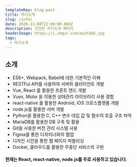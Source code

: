 ```yaml
---
templateKey: blog-post
title: 자기소개
slug: /info/
date: 2020-11-08T22:00:00.000Z
description: 간단한 자기소개 페이지
headerImage: https://i.imgur.com/mich3dS.jpg
tags:
  - 자기소개
---
```


## 소개

- ES6+, Webpack, Babel에 대한 기본적인 이해
- RESTFul API를 사용하여 서버와 클라이언트 개발
- Vue, React 를 활용한 프론트 엔드 개발
- Vuex, Mobx 을 이용한 상태관리 라이브러리 사용 경험
- react-native 를 활용한 Android, IOS 크로스플랫폼 개발
- node.js를 활용한 서버 개발
- Python을 활용한 C, C++ 변수 대입 값 및 함수의 호출 구조 파악
- MariaDB를 활용한 DB 구축 및 활용
- Git을 사용한 버전 관리 시스템 사용
- Figma를 통한 디자이너와의 협업
- 디자인 시안을 통한 웹 페이지 퍼블리싱
- Docker, 클라우드를 활용한 무중단 서비스의 구현

#### 현재는 React, react-native, node.js를 주로 사용하고 있습니다.
